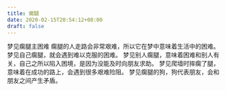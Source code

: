 ```yaml
---
title: 瘸腿
date: 2020-02-15T20:54:12+08:00
draft: false
---
```


梦见瘸腿主困难
瘸腿的人走路会非常艰难，所以它在梦中意味着生活中的困难。梦见自己瘸腿，就会遇到难以克服的困难。
梦见别人瘸腿，意味着困难和别人有关，自己之所以陷入困境，是因为没能及时向朋友求助。
梦见爬墙时摔瘸了腿，意味着在成功的路上，会遇到很多艰难险阻。
梦见瘸腿的狗，狗代表朋友，会和朋友之间产生矛盾。